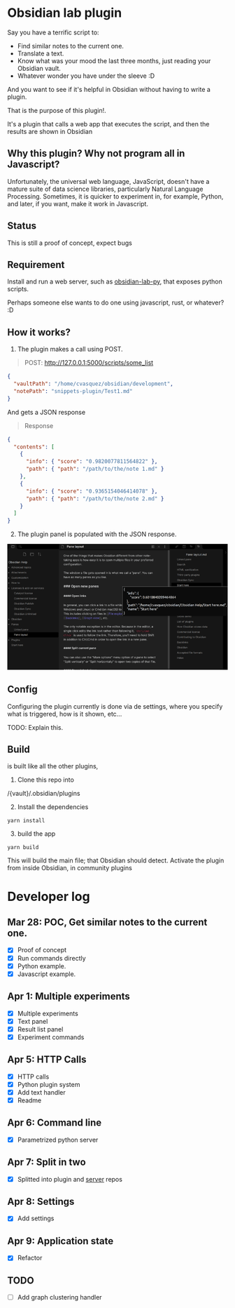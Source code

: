 # Obsidian lab plugin

Say you have a terrific script to:

- Find similar notes to the current one.
- Translate a text.
- Know what was your mood the last three months, just reading your Obsidian vault.
- Whatever wonder you have under the sleeve :D

And you want to see if it's helpful in Obsidian without having to write a plugin.

That is the purpose of this plugin!. 

It's a plugin that calls a web app that executes the script, and then the results are shown in Obsidian

## Why this plugin? Why not program all in Javascript?

Unfortunately, the universal web language, JavaScript, doesn't have a mature suite of data science libraries, particularly Natural Language Processing.
Sometimes, it is quicker to experiment in, for example, Python, and later, if you want, make it work in Javascript.

## Status

This is still a proof of concept, expect bugs

## Requirement

Install and run a web server, such as [obsidian-lab-py](https://github.com/cristianvasquez/obsidian-lab-py), that exposes python scripts.

Perhaps someone else wants to do one using javascript, rust, or whatever? :D

## How it works?

1. The plugin makes a call using POST.

> POST: http://127.0.0.1:5000/scripts/some_list

```json
{
  "vaultPath": "/home/cvasquez/obsidian/development",
  "notePath": "snippets-plugin/Test1.md"
}
```
And gets a JSON response

> Response

```json
{
  "contents": [
    {
      "info": { "score": "0.9820077811564822" },
      "path": { "path": "/path/to/the/note 1.md" }
    },
    {
      "info": { "score": "0.9365154046414078" },
      "path": { "path": "/path/to/the/note 2.md" }
    }
  ]
}
```

2. The plugin panel is populated with the JSON response.

![Text](./docs/example.png)

## Config

Configuring the plugin currently is done via de settings, where you specify what is triggered, how is it shown, 
etc...

TODO: Explain this.

## Build

is built like all the other plugins,

1. Clone this repo into

/{vault}/.obsidian/plugins

2. Install the dependencies

```
yarn install
```

3. build the app

```
yarn build
```

This will build the main file; that Obsidian should detect. Activate the plugin from inside Obsidian, in community plugins

# Developer log

## Mar 28: POC, Get similar notes to the current one.

- [x] Proof of concept
- [x] Run commands directly
- [x] Python example.
- [x] Javascript example.

## Apr 1: Multiple experiments

- [x] Multiple experiments
- [x] Text panel
- [x] Result list panel
- [x] Experiment commands

## Apr 5: HTTP Calls

- [x] HTTP calls
- [x] Python plugin system
- [x] Add text handler
- [x] Readme

## Apr 6: Command line

- [X] Parametrized python server

## Apr 7: Split in two

- [X] Splitted into plugin and [server](https://github.com/cristianvasquez/obsidian-lab-py) repos

## Apr 8: Settings

- [X] Add settings
  
## Apr 9: Application state

- [X] Refactor

## TODO

- [ ] Add graph clustering handler
